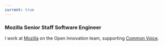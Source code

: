 ```yaml
---
current: true
---
```


### Mozilla <span class="job-title">Senior Staff Software Engineer</span>

I work at [Mozilla](https://www.mozilla.org) on the Open Innovation team, supporting [Common Voice](https://voice.mozilla.org).
